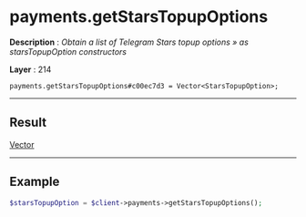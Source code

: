 # payments.getStarsTopupOptions

**Description** : *Obtain a list of Telegram Stars topup options &raquo; as starsTopupOption constructors*

**Layer** : 214

```tl
payments.getStarsTopupOptions#c00ec7d3 = Vector<StarsTopupOption>;
```

---

## Result

[Vector<StarsTopupOption>](type/StarsTopupOption)

---

## Example

```php
$starsTopupOption = $client->payments->getStarsTopupOptions();
```